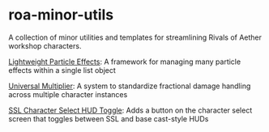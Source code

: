 # roa-minor-utils  
A collection of minor utilities and templates for streamlining Rivals of Aether workshop characters.  

[Lightweight Particle Effects](https://github.com/Sheargrub/roa-minor-utils/tree/main/lightweight-fx/README.md): A framework for managing many particle effects within a single list object

[Universal Multiplier](https://github.com/Sheargrub/roa-minor-utils/blob/main/universal-multiplier/README.md): A system to standardize fractional damage handling across multiple character instances

[SSL Character Select HUD Toggle](https://github.com/Sheargrub/roa-minor-utils/tree/main/ssl-hud-csstoggle): Adds a button on the character select screen that toggles between SSL and base cast-style HUDs